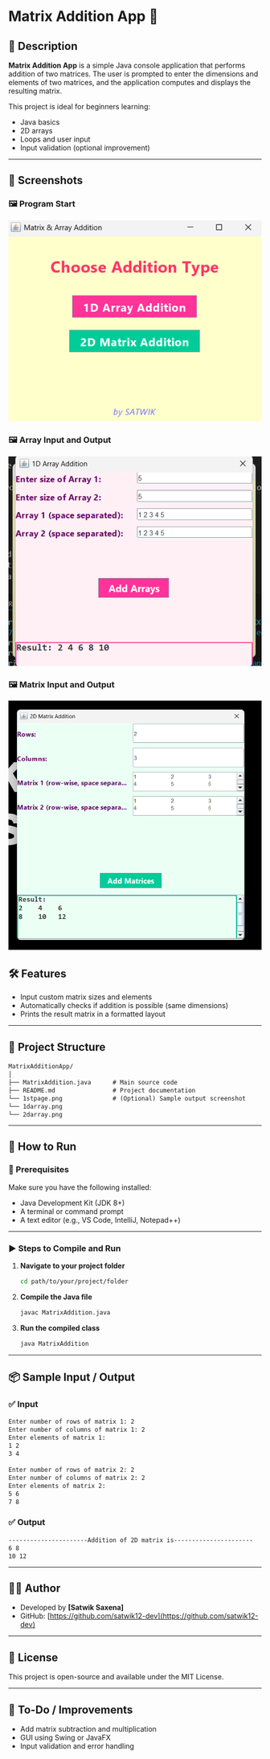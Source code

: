 
# Matrix Addition App 🧮

## 📌 Description

**Matrix Addition App** is a simple Java console application that performs addition of two matrices. The user is prompted to enter the dimensions and elements of two matrices, and the application computes and displays the resulting matrix.

This project is ideal for beginners learning:
- Java basics
- 2D arrays
- Loops and user input
- Input validation (optional improvement)

---

## 📸 Screenshots

### 🖼️ Program Start
![Program Start](1stpage.png)

### 🖼️ Array Input and Output
![1-Dimension Array Input and Output](1darray.png)

### 🖼️ Matrix Input and Output
![2-Dimension Array or Matrix Input and Output](2darray.png)


## 🛠️ Features

- Input custom matrix sizes and elements
- Automatically checks if addition is possible (same dimensions)
- Prints the result matrix in a formatted layout

---

## 📂 Project Structure

```
MatrixAdditionApp/
│
├── MatrixAddition.java      # Main source code
├── README.md                # Project documentation
└── 1stpage.png              # (Optional) Sample output screenshot
└── 1darray.png
└── 2darray.png
```

---

## 🚀 How to Run

### 🧰 Prerequisites
Make sure you have the following installed:
- Java Development Kit (JDK 8+)
- A terminal or command prompt
- A text editor (e.g., VS Code, IntelliJ, Notepad++)

---

### ▶️ Steps to Compile and Run

1. **Navigate to your project folder**
   ```bash
   cd path/to/your/project/folder
   ```

2. **Compile the Java file**
   ```bash
   javac MatrixAddition.java
   ```

3. **Run the compiled class**
   ```bash
   java MatrixAddition
   ```

---

## 📦 Sample Input / Output

### ✅ Input

```
Enter number of rows of matrix 1: 2
Enter number of columns of matrix 1: 2
Enter elements of matrix 1:
1 2
3 4

Enter number of rows of matrix 2: 2
Enter number of columns of matrix 2: 2
Enter elements of matrix 2:
5 6
7 8
```

### ✅ Output

```
----------------------Addition of 2D matrix is----------------------
6 8
10 12
```

---

## 🧑‍💻 Author

- Developed by **[Satwik Saxena]**
- GitHub: [https://github.com/satwik12-dev](https://github.com/satwik12-dev)

---

## 📝 License

This project is open-source and available under the MIT License.

---

## 🔧 To-Do / Improvements

- Add matrix subtraction and multiplication
- GUI using Swing or JavaFX
- Input validation and error handling
